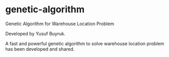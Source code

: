 # genetic-algorithm
Genetic Algorithm for Warehouse Location Problem

Developed by Yusuf Buyruk.

A fast and powerful genetic algorithm to solve warehouse location problem has been developed and shared.
